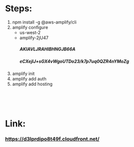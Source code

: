 # Steps:
1. npm install -g @aws-amplify/cli
2. amplify configure
    - us-west-2
    - amplify-2jU47
        ##### AKIAVLJRAHIBHNGJB66A
        ##### eCXejIJ+sGX4vWgoUTDo23/k7p7uq0QZR4nYMoZg
3. amplify init
4. amplify add auth
5. amplify add hosting
<br>
<br>
<br>

# Link: 
### https://d3lprdipo8t49f.cloudfront.net/

